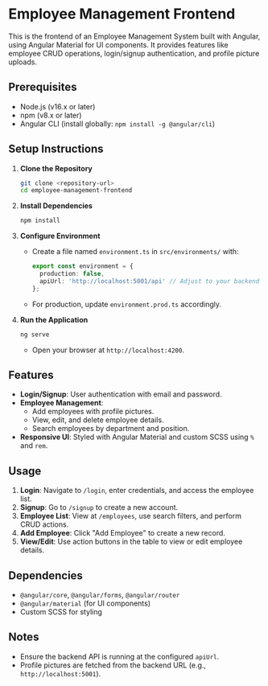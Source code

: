 # Employee Management Frontend

This is the frontend of an Employee Management System built with Angular, using Angular Material for UI components. It provides features like employee CRUD operations, login/signup authentication, and profile picture uploads.

## Prerequisites
- Node.js (v16.x or later)
- npm (v8.x or later)
- Angular CLI (install globally: `npm install -g @angular/cli`)

## Setup Instructions
1. **Clone the Repository**
   ```bash
   git clone <repository-url>
   cd employee-management-frontend
   ```

2. **Install Dependencies**
   ```bash
   npm install
   ```

3. **Configure Environment**
   - Create a file named `environment.ts` in `src/environments/` with:
     ```typescript
     export const environment = {
       production: false,
       apiUrl: 'http://localhost:5001/api' // Adjust to your backend URL
     };
     ```
   - For production, update `environment.prod.ts` accordingly.

4. **Run the Application**
   ```bash
   ng serve
   ```
   - Open your browser at `http://localhost:4200`.


## Features
- **Login/Signup**: User authentication with email and password.
- **Employee Management**:
  - Add employees with profile pictures.
  - View, edit, and delete employee details.
  - Search employees by department and position.
- **Responsive UI**: Styled with Angular Material and custom SCSS using `%` and `rem`.

## Usage
1. **Login**: Navigate to `/login`, enter credentials, and access the employee list.
2. **Signup**: Go to `/signup` to create a new account.
3. **Employee List**: View at `/employees`, use search filters, and perform CRUD actions.
4. **Add Employee**: Click "Add Employee" to create a new record.
5. **View/Edit**: Use action buttons in the table to view or edit employee details.

## Dependencies
- `@angular/core`, `@angular/forms`, `@angular/router`
- `@angular/material` (for UI components)
- Custom SCSS for styling

## Notes
- Ensure the backend API is running at the configured `apiUrl`.
- Profile pictures are fetched from the backend URL (e.g., `http://localhost:5001`).
